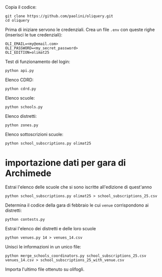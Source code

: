 Copia il codice:
```
git clone https://github.com/paolini/oliquery.git
cd oliquery
```

Prima di iniziare servono le credenziali. Crea un file `.env`
con queste righe (inserisci le tue credenziali):
```
OLI_EMAIL=<my@email.com>
OLI_PASSWORD=<my_secret_password>
OLI_EDITION=olimat25
```

Test di funzionamento del login:
```
python api.py
```

Elenco CDRD:
```
python cdrd.py
```

Elenco scuole:
```
python schools.py
```

Elenco distretti:
```
python zones.py
```

Elenco sottoscrizioni scuole:
```
python school_subscriptions.py olimat25
```

# importazione dati per gara di Archimede

Estrai l'elenco delle scuole che si sono iscritte all'edizione di quest'anno
```
python school_subscriptions.py olimat25 > school_subscriptions_25.csv
```

Determina il codice della gara di febbraio le cui `venue` corrispondono
ai distretti:
```
python contests.py
```

Estrai l'elenco dei distretti e delle loro scuole
```
python venues.py 14 > venues_14.csv
```

Unisci le informazioni in un unico file:
```
python merge_schools_coordinators.py school_subscriptions_25.csv venues_14.csv > school_subscriptions_25_with_venue.csv
```

Importa l'ultimo file ottenuto su olifogli.
